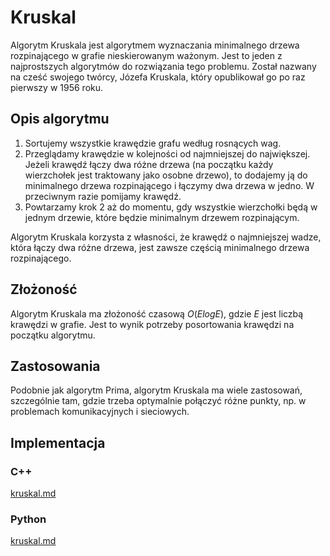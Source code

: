 # Kruskal

Algorytm Kruskala jest algorytmem wyznaczania minimalnego drzewa rozpinającego w grafie nieskierowanym ważonym. Jest to jeden z najprostszych algorytmów do rozwiązania tego problemu. Został nazwany na cześć swojego twórcy, Józefa Kruskala, który opublikował go po raz pierwszy w 1956 roku.

## Opis algorytmu

1. Sortujemy wszystkie krawędzie grafu według rosnących wag.
2. Przeglądamy krawędzie w kolejności od najmniejszej do największej. Jeżeli krawędź łączy dwa różne drzewa (na początku każdy wierzchołek jest traktowany jako osobne drzewo), to dodajemy ją do minimalnego drzewa rozpinającego i łączymy dwa drzewa w jedno. W przeciwnym razie pomijamy krawędź.
3. Powtarzamy krok $2$ aż do momentu, gdy wszystkie wierzchołki będą w jednym drzewie, które będzie minimalnym drzewem rozpinającym.

Algorytm Kruskala korzysta z własności, że krawędź o najmniejszej wadze, która łączy dwa różne drzewa, jest zawsze częścią minimalnego drzewa rozpinającego.

## Złożoność

Algorytm Kruskala ma złożoność czasową $O(E log E)$, gdzie $E$ jest liczbą krawędzi w grafie. Jest to wynik potrzeby posortowania krawędzi na początku algorytmu.

## Zastosowania

Podobnie jak algorytm Prima, algorytm Kruskala ma wiele zastosowań, szczególnie tam, gdzie trzeba optymalnie połączyć różne punkty, np. w problemach komunikacyjnych i sieciowych.

## Implementacja

### C++


[kruskal.md](../../programming/c++/algorithms/graphs/kruskal.md)


### Python


[kruskal.md](../../programming/python/algorithms/graphs/kruskal.md)

